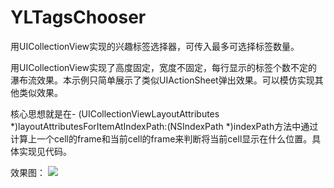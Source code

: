 # YLTagsChooser
用UICollectionView实现的兴趣标签选择器，可传入最多可选择标签数量。

用UICollectionView实现了高度固定，宽度不固定，每行显示的标签个数不定的瀑布流效果。本示例只简单展示了类似UIActionSheet弹出效果。可以模仿实现其他类似效果。

核心思想就是在- (UICollectionViewLayoutAttributes *)layoutAttributesForItemAtIndexPath:(NSIndexPath *)indexPath方法中通过计算上一个cell的frame和当前cell的frame来判断将当前cell显示在什么位置。具体实现见代码。

效果图：
![](https://github.com/lqcjdx/YLTagsChooser/blob/master/YLTagsChooser.gif)


